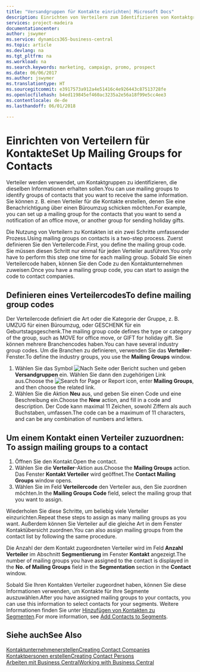 ```yaml
---
title: "Versandgruppen für Kontakte einrichten| Microsoft Docs"
description: Einrichten von Verteilern zum Identifizieren von Kontaktgruppen, denen die gleichen Informationen zugehen sollen, z. B. Marketingkampagnen oder Promotionen.
services: project-madeira
documentationcenter: 
author: jswymer
ms.service: dynamics365-business-central
ms.topic: article
ms.devlang: na
ms.tgt_pltfrm: na
ms.workload: na
ms.search.keywords: marketing, campaign, promo, prospect
ms.date: 06/06/2017
ms.author: jswymer
ms.translationtype: HT
ms.sourcegitcommit: e3917573a912a4e51416c4e926443c87513728fe
ms.openlocfilehash: b4ed119845ef460ac3235a2e56a18f99e5cc4ee3
ms.contentlocale: de-de
ms.lasthandoff: 06/01/2018

---
```

# <a name="set-up-mailing-groups-for-contacts"></a><span data-ttu-id="ee038-103">Einrichten von Verteilern für Kontakte</span><span class="sxs-lookup"><span data-stu-id="ee038-103">Set Up Mailing Groups for Contacts</span></span>
<span data-ttu-id="ee038-104">Verteiler werden verwendet, um Kontaktgruppen zu identifizieren, die dieselben Informationen erhalten sollen.</span><span class="sxs-lookup"><span data-stu-id="ee038-104">You can use mailing groups to identify groups of contacts that you want to receive the same information.</span></span> <span data-ttu-id="ee038-105">Sie können z. B. einen Verteiler für die Kontakte erstellen, denen Sie eine Benachrichtigung über einen Büroumzug schicken möchten.</span><span class="sxs-lookup"><span data-stu-id="ee038-105">For example, you can set up a mailing group for the contacts that you want to send a notification of an office move, or another group for sending holiday gifts.</span></span>

<span data-ttu-id="ee038-106">Die Nutzung von Verteilern zu Kontakten ist ein zwei Schritte umfassender Prozess.</span><span class="sxs-lookup"><span data-stu-id="ee038-106">Using mailing groups on contacts is a two-step process.</span></span> <span data-ttu-id="ee038-107">Zuerst definieren Sie den Verteilercode.</span><span class="sxs-lookup"><span data-stu-id="ee038-107">First, you define the mailing group code.</span></span> <span data-ttu-id="ee038-108">Sie müssen diesen Schritt nur einmal für jeden Verteiler ausführen.</span><span class="sxs-lookup"><span data-stu-id="ee038-108">You only have to perform this step one time for each mailing group.</span></span> <span data-ttu-id="ee038-109">Sobald Sie einen Verteilercode haben, können Sie den Code zu den Kontaktunternehmen zuweisen.</span><span class="sxs-lookup"><span data-stu-id="ee038-109">Once you have a mailing group code, you can start to assign the code to contact companies.</span></span>

## <a name="to-define-mailing-group-codes"></a><span data-ttu-id="ee038-110">Definieren eines Verteilercodes</span><span class="sxs-lookup"><span data-stu-id="ee038-110">To define mailing group codes</span></span>
<span data-ttu-id="ee038-111">Der Verteilercode definiert die Art oder die Kategorie der Gruppe, z. B. UMZUG für einen Büroumzug, oder GESCHENK für ein Geburtstagsgeschenk.</span><span class="sxs-lookup"><span data-stu-id="ee038-111">The mailing group code defines the type or category of the group, such as MOVE for office move, or GIFT for holiday gift.</span></span> <span data-ttu-id="ee038-112">Sie können mehrere Branchencodes haben.</span><span class="sxs-lookup"><span data-stu-id="ee038-112">You can have several industry group codes.</span></span> <span data-ttu-id="ee038-113">Um die Branchen zu definieren, verwenden Sie das **Verteiler**-Fenster.</span><span class="sxs-lookup"><span data-stu-id="ee038-113">To define the industry groups, you use the **Mailing Groups** window.</span></span>

1. <span data-ttu-id="ee038-114">Wählen Sie das Symbol ![Nach Seite oder Bericht suchen](media/ui-search/search_small.png "Nach Seite oder Bericht suchen") und geben **Versandgruppen** ein. Wählen Sie dann den zugehörigen Link aus.</span><span class="sxs-lookup"><span data-stu-id="ee038-114">Choose the ![Search for Page or Report](media/ui-search/search_small.png "Search for Page or Report icon") icon, enter **Mailing Groups**, and then choose the related link.</span></span>
2. <span data-ttu-id="ee038-115">Wählen Sie die Aktion **Neu** aus, und geben Sie einen Code und eine Beschreibung ein.</span><span class="sxs-lookup"><span data-stu-id="ee038-115">Choose the **New** action, and fill in a code and description.</span></span> <span data-ttu-id="ee038-116">Der Code kann maximal 11 Zeichen, sowohl Ziffern als auch Buchstaben, umfassen.</span><span class="sxs-lookup"><span data-stu-id="ee038-116">The code can be a maximum of 11 characters, and can be any combination of numbers and letters.</span></span>

## <span data-ttu-id="ee038-117"><a name="AssignMailGroupContact">Um einem Kontakt einen Verteiler zuzuordnen:</a></span><span class="sxs-lookup"><span data-stu-id="ee038-117"><a name="AssignMailGroupContact"></a> To assign mailing groups to a contact</span></span>
1. <span data-ttu-id="ee038-118">Öffnen Sie den Kontakt.</span><span class="sxs-lookup"><span data-stu-id="ee038-118">Open the contact.</span></span>
2. <span data-ttu-id="ee038-119">Wählen Sie die **Verteiler**-Aktion aus.</span><span class="sxs-lookup"><span data-stu-id="ee038-119">Choose the **Mailing Groups** action.</span></span> <span data-ttu-id="ee038-120">Das Fenster **Kontakt Verteiler** wird geöffnet.</span><span class="sxs-lookup"><span data-stu-id="ee038-120">The **Contact Mailing Groups** window opens.</span></span>
3. <span data-ttu-id="ee038-121">Wählen Sie im Feld **Verteilercode** den Verteiler aus, den Sie zuordnen möchten.</span><span class="sxs-lookup"><span data-stu-id="ee038-121">In the **Mailing Groups Code** field, select the mailing group that you want to assign.</span></span>

<span data-ttu-id="ee038-122">Wiederholen Sie diese Schritte, um beliebig viele Verteiler einzurichten.</span><span class="sxs-lookup"><span data-stu-id="ee038-122">Repeat these steps to assign as many mailing groups as you want.</span></span> <span data-ttu-id="ee038-123">Außerdem können Sie Verteiler auf die gleiche Art in dem Fenster Kontaktübersicht zuordnen.</span><span class="sxs-lookup"><span data-stu-id="ee038-123">You can also assign mailing groups from the contact list by following the same procedure.</span></span>

<span data-ttu-id="ee038-124">Die Anzahl der dem Kontakt zugeordneten Verteiler wird im Feld **Anzahl Verteiler** im Abschnitt **Segmentierung** im Fenster **Kontakt** angezeigt.</span><span class="sxs-lookup"><span data-stu-id="ee038-124">The number of mailing groups you have assigned to the contact is displayed in the **No. of Mailing Groups** field in the **Segmentation** section in the **Contact** window.</span></span>

<span data-ttu-id="ee038-125">Sobald Sie Ihren Kontakten Verteiler zugeordnet haben, können Sie diese Informationen verwenden, um Kontakte für Ihre Segmente auszuwählen.</span><span class="sxs-lookup"><span data-stu-id="ee038-125">After you have assigned mailing groups to your contacts, you can use this information to select contacts for your segments.</span></span> <span data-ttu-id="ee038-126">Weitere Informationen finden Sie unter [Hinzufügen von Kontakten zu Segmenten](marketing-add-contact-segment.md).</span><span class="sxs-lookup"><span data-stu-id="ee038-126">For more information, see [Add Contacts to Segments](marketing-add-contact-segment.md).</span></span>

## <a name="see-also"></a><span data-ttu-id="ee038-127">Siehe auch</span><span class="sxs-lookup"><span data-stu-id="ee038-127">See Also</span></span>
[<span data-ttu-id="ee038-128">Kontaktunternehmenerstellen</span><span class="sxs-lookup"><span data-stu-id="ee038-128">Creating Contact Companies</span></span>](marketing-create-contact-companies.md)  
[<span data-ttu-id="ee038-129">Kontaktpersonen erstellen</span><span class="sxs-lookup"><span data-stu-id="ee038-129">Creating Contact Persons</span></span>](marketing-create-contact-persons.md)  
[<span data-ttu-id="ee038-130">Arbeiten mit  Business Central</span><span class="sxs-lookup"><span data-stu-id="ee038-130">Working with Business Central</span></span>](ui-work-product.md)

